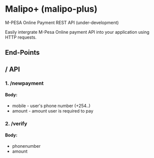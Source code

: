 # Malipo+ (malipo-plus)
M-PESA Online Payment REST API
(under-development)

Easily intergrate M-Pesa Online payment API into your application using HTTP requests.

## End-Points
## / API
### 1. /newpayment
#### Body:
- mobile - user's phone number (+254..)
- amount - amount user is required to pay
### 2. /verify
#### Body:
- phonenumber 
- amount
